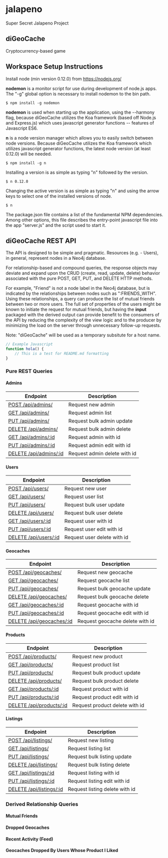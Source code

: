 # jalapeno
Super Secret Jalapeno Project

## diGeoCache

Cryptocurrency-based game

## Workspace Setup Instructions

Install node (min version 0.12.0) from https://nodejs.org/

__nodemon__ is a monitor script for use during development of node.js apps. The "-g" global option is necessary to install nodemon to the bin path.

```
$ npm install -g nodemon
```

__nodemon__ is used when starting up the application, using the --harmony flag, because diGeoCache utilizes the Koa framework (based off Node.js and Express.js) which uses javascript generator functions -- features of Javascript ES6.

__n__ is a node version manager which allows you to easily switch between node versions.  Because diGeoCache utilizes the Koa framework which utilizes javascript generator functions, the latest node version (at least 0.12.0) will be needed.

```
$ npm install -g n
```

Installing a version is as simple as typing "n" followed by the version.

```
$ n 0.12.0
```
Changing the active version is as simple as typing "n" and using the arrow keys to select one of the installed versions of node.

```
$ n
```

The package.json file contains a list of the fundamental NPM dependencies.  Among other options, this file describes the entry-point javascript file into the app "server.js" and the script used to start it.

## diGeoCache REST API

The API is designed to be simple and pragmatic.  Resources (e.g. - Users), in general, represent nodes in a Neo4j database.  

For relationship-based and compound queries, the response objects may deviate and expand upon the CRUD (create, read, update, delete) behavior associated with the pure POST, GET, PUT, and DELETE HTTP methods.


For example, "Friend" is not a node label in the Neo4j database, but is indicated by the relationships between nodes such as ":FRIENDS_WITH".  Using these relationships, a query can produce the list of mutual friends between two or more users.  The full set of properties of the users might be known to initiate the request for mutual friends, but having the __input__ packaged with the derived output can provide benefit to the consumers of the API by reducing the complexity of the view logic and to the producer by minimizing the load on the server through unnecessary follow-up requests.

Note: "diGeoCache" will be used as a temporary subsitute for a host name.

```js
// Example Javascript
function hola() {
	// This is a test for README.md formatting
}
```

### Pure REST Queries

#### Admins

| Endpoint | Description |
| ---- | --------------- |
| [POST /api/admins/](#post-admins) | Request new admin
| [GET /api/admins/](#get-admins) | Request admin list |
| [PUT /api/admins/](#put-admins) | Request bulk admin update  |
| [DELETE /api/admins/](#delete-admins) | Request bulk admin delete |
| [GET /api/admins/:id](#get-admins-id) | Request admin with id |
| [PUT /api/admins/:id](#put-admins-id) | Request admin edit with id |
| [DELETE /api/admins/:id](#delete-admins-id) | Request admin delete with id |

#### Users

| Endpoint | Description |
| ---- | --------------- |
| [POST /api/users/](#post-users) | Request new user
| [GET /api/users/](#get-users) | Request user list |
| [PUT /api/users/](#put-users) | Request bulk user update  |
| [DELETE /api/users/](#delete-users) | Request bulk user delete |
| [GET /api/users/:id](#get-users-id) | Request user with id |
| [PUT /api/users/:id](#put-users-id) | Request user edit with id |
| [DELETE /api/users/:id](#delete-users-id) | Request user delete with id |

#### Geocaches

| Endpoint | Description |
| ---- | --------------- |
| [POST /api/geocaches/](#post-geocaches) | Request new geocache
| [GET /api/geocaches/](#get-geocaches) | Request geocache list |
| [PUT /api/geocaches/](#put-geocaches) | Request bulk geocache update  |
| [DELETE /api/geocaches/](#delete-geocaches) | Request bulk geocache delete |
| [GET /api/geocaches/:id](#get-geocaches-id) | Request geocache with id |
| [PUT /api/geocaches/:id](#put-geocaches-id) | Request geocache edit with id |
| [DELETE /api/geocaches/:id](#delete-geocaches-id) | Request geocache delete with id |

#### Products

| Endpoint | Description |
| ---- | --------------- |
| [POST /api/products/](#post-products) | Request new product
| [GET /api/products/](#get-products) | Request product list |
| [PUT /api/products/](#put-products) | Request bulk product update  |
| [DELETE /api/products/](#delete-products) | Request bulk product delete |
| [GET /api/products/:id](#get-products-id) | Request product with id |
| [PUT /api/products/:id](#put-products-id) | Request product edit with id |
| [DELETE /api/products/:id](#delete-products-id) | Request product delete with id |

#### Listings

| Endpoint | Description |
| ---- | --------------- |
| [POST /api/listings/](#post-listings) | Request new listing
| [GET /api/listings/](#get-listings) | Request listing list |
| [PUT /api/listings/](#put-listings) | Request bulk listing update  |
| [DELETE /api/listings/](#delete-listings) | Request bulk listing delete |
| [GET /api/listings/:id](#get-listings-id) | Request listing with id |
| [PUT /api/listings/:id](#put-listings-id) | Request listing edit with id |
| [DELETE /api/listings/:id](#delete-listings-id) | Request listing delete with id |

### Derived Relationship Queries

#### Mutual Friends

#### Dropped Geocaches

#### Recent Activity (Feed)

#### Geocaches Dropped By Users Whose Product I Liked